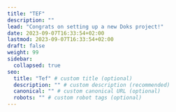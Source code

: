 ```yaml
---
title: "TEF"
description: ""
lead: "Congrats on setting up a new Doks project!"
date: 2023-09-07T16:33:54+02:00
lastmod: 2023-09-07T16:33:54+02:00
draft: false
weight: 99
sidebar:
  collapsed: true
seo:
  title: "Tef" # custom title (optional)
  description: "" # custom description (recommended)
  canonical: "" # custom canonical URL (optional)
  robots: "" # custom robot tags (optional)
---
```

